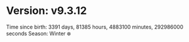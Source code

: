 # Version: v9.3.12
Time since birth: 3391 days, 81385 hours, 4883100 minutes, 292986000 seconds
Season: Winter ❄️
